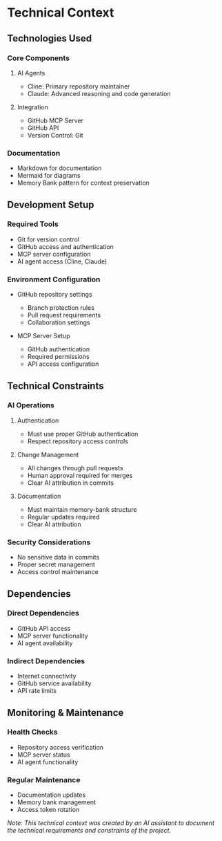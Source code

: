 # Technical Context

## Technologies Used

### Core Components
1. AI Agents
   - Cline: Primary repository maintainer
   - Claude: Advanced reasoning and code generation

2. Integration
   - GitHub MCP Server
   - GitHub API
   - Version Control: Git

### Documentation
- Markdown for documentation
- Mermaid for diagrams
- Memory Bank pattern for context preservation

## Development Setup

### Required Tools
- Git for version control
- GitHub access and authentication
- MCP server configuration
- AI agent access (Cline, Claude)

### Environment Configuration
- GitHub repository settings
  - Branch protection rules
  - Pull request requirements
  - Collaboration settings

- MCP Server Setup
  - GitHub authentication
  - Required permissions
  - API access configuration

## Technical Constraints

### AI Operations
1. Authentication
   - Must use proper GitHub authentication
   - Respect repository access controls

2. Change Management
   - All changes through pull requests
   - Human approval required for merges
   - Clear AI attribution in commits

3. Documentation
   - Must maintain memory-bank structure
   - Regular updates required
   - Clear AI attribution

### Security Considerations
- No sensitive data in commits
- Proper secret management
- Access control maintenance

## Dependencies

### Direct Dependencies
- GitHub API access
- MCP server functionality
- AI agent availability

### Indirect Dependencies
- Internet connectivity
- GitHub service availability
- API rate limits

## Monitoring & Maintenance

### Health Checks
- Repository access verification
- MCP server status
- AI agent functionality

### Regular Maintenance
- Documentation updates
- Memory bank management
- Access token rotation

*Note: This technical context was created by an AI assistant to document the technical requirements and constraints of the project.*
